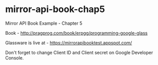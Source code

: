 mirror-api-book-chap5
=====================

Mirror API Book Example - Chapter 5

Book - http://pragprog.com/book/erpgg/programming-google-glass

Glassware is live at - https://mirrorapibooktest.appspot.com/

Don't forget to change Client ID and Client secret on Google Developer Console.
